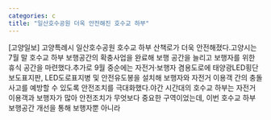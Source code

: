 ```yaml
---
categories: c
title: "일산호수공원 더욱 안전해진 호수교 하부"
---
```

[고양일보] 고양특례시 일산호수공원 호수교 하부 산책로가 더욱 안전해졌다.고양시는 7월 말 호수교 하부 보행공간의 확충사업을 완료해 보행 공간을 늘리고 보행자를 위한 휴식 공간을 마련했다.추가로 9월 중순에는 자전거·보행자 겸용도로에 태양광LED횡단보도표지판, LED도로표지병 및 안전유도봉을 설치해 보행자와 자전거 이용객 간의 충돌 사고를 예방할 수 있도록 안전조치를 극대화했다.야간 시간대의 호수교 하부는 자전거 이용객과 보행자가 많아 안전조치가 무엇보다 중요한 구역이었는데, 이번 호수교 하부 보행공간 개선을 통해 보행자뿐 아니라